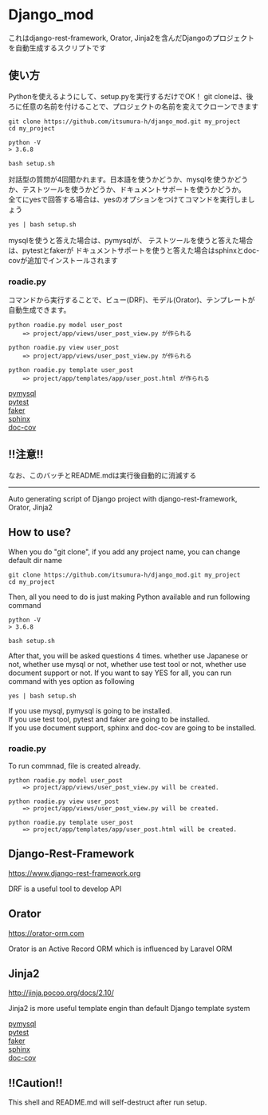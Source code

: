 Django_mod
===

これはdjango-rest-framework, Orator, Jinja2を含んだDjangoのプロジェクトを自動生成するスクリプトです

## 使い方
Pythonを使えるようにして、setup.pyを実行するだけでOK！
git cloneは、後ろに任意の名前を付けることで、プロジェクトの名前を変えてクローンできます
```
git clone https://github.com/itsumura-h/django_mod.git my_project
cd my_project

python -V
> 3.6.8

bash setup.sh
```

対話型の質問が4回聞かれます。日本語を使うかどうか、mysqlを使うかどうか、テストツールを使うかどうか、ドキュメントサポートを使うかどうか。  
全てにyesで回答する場合は、yesのオプションをつけてコマンドを実行しましょう

```
yes | bash setup.sh
```

mysqlを使うと答えた場合は、pymysqlが、
テストツールを使うと答えた場合は、pytestとfakerが
ドキュメントサポートを使うと答えた場合はsphinxとdoc-covが追加でインストールされます

### roadie.py
コマンドから実行することで、ビュー(DRF)、モデル(Orator)、テンプレートが自動生成できます。

```
python roadie.py model user_post
    => project/app/views/user_post_view.py が作られる
```
```
python roadie.py view user_post
    => project/app/views/user_post_view.py が作られる
```
```
python roadie.py template user_post
    => project/app/templates/app/user_post.html が作られる
```

[pymysql](https://github.com/PyMySQL/PyMySQL)  
[pytest](https://docs.pytest.org/en/latest/)  
[faker](https://github.com/joke2k/faker)  
[sphinx](http://www.sphinx-doc.org/ja/stable/index.html)  
[doc-cov](http://cocodrips.hateblo.jp/entry/2019/02/06/234630)

## !!注意!!
なお、このバッチとREADME.mdは実行後自動的に消滅する

---

Auto generating script of Django project with django-rest-framework, Orator, Jinja2

## How to use?
When you do "git clone", if you add any project name, you can change default dir name
```
git clone https://github.com/itsumura-h/django_mod.git my_project
cd my_project
```

Then, all you need to do is just making Python available and run following command
```
python -V
> 3.6.8

bash setup.sh
```

After that, you will be asked questions 4 times. whether use Japanese or not, whether use mysql or not, whether use test tool or not, whether use document support or not.
If you want to say YES for all, you can run command with yes option as following

```
yes | bash setup.sh
```
If you use mysql, pymysql is going to be installed.  
If you use test tool, pytest and faker are going to be installed.  
If you use document support, sphinx and doc-cov are going to be installed.

### roadie.py
To run commnad, file is created already.

```
python roadie.py model user_post
    => project/app/views/user_post_view.py will be created.
```
```
python roadie.py view user_post
    => project/app/views/user_post_view.py will be created.
```
```
python roadie.py template user_post
    => project/app/templates/app/user_post.html will be created.
```

## Django-Rest-Framework
https://www.django-rest-framework.org

DRF is a useful tool to develop API

## Orator
https://orator-orm.com

Orator is an Active Record ORM which is influenced by Laravel ORM

## Jinja2
http://jinja.pocoo.org/docs/2.10/

Jinja2 is more useful template engin than default Django template system

[pymysql](https://github.com/PyMySQL/PyMySQL)  
[pytest](https://docs.pytest.org/en/latest/)  
[faker](https://github.com/joke2k/faker)  
[sphinx](http://www.sphinx-doc.org/en/stable/index.html)  
[doc-cov](https://pypi.org/project/doc-cov/)

## !!Caution!!
This shell and README.md will self-destruct after run setup.
